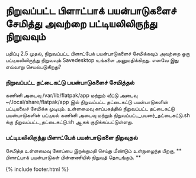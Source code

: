 # நிறுவப்பட்ட பிளாட்பாக் பயன்பாடுகளைச் சேமித்து அவற்றை பட்டியலிலிருந்து நிறுவவும்
பதிப்பு 2.5 முதல், நிறுவப்பட்ட பிளாட்பேக் பயன்பாடுகளைச் சேமிக்கவும் அவற்றை ஒரு பட்டியலிலிருந்து நிறுவவும் Savedesktop உங்களை அனுமதிக்கிறது. எனவே இது எவ்வாறு செயல்படுகிறது?

### நிறுவப்பட்ட தட்டைகட்டு பயன்பாடுகளைச் சேமித்தல்
கணினி அடைவு /var/lib/flatpak/app மற்றும் வீட்டு அடைவு ~/.local/share/flatpak/app இல் நிறுவப்பட்ட தட்டைகட்டு பயன்பாடுகளின் பட்டியலைச் சேமிக்க முடியும். உள்ளமைவு காப்பகத்தில் நிறுவப்பட்ட தட்டைகட்டு பயன்பாடுகளின் பட்டியல் கணினி அடைவு மற்றும் நிறுவப்பட்ட_பயனர்_தட்டைகட்டு.sh க்கு நிறுவப்பட்ட_தட்டைகட்டு.sh ஆகக் குறிக்கப்பட்டுள்ளது.

### பட்டியலிலிருந்து பிளாட்பேக் பயன்பாடுகளை நிறுவுதல்
சேமித்த உள்ளமைவு கோப்பை இறக்குமதி செய்து மீண்டும் உள்நுழைந்த பிறகு, ** பிளாட்பாக் பயன்பாடுகள் பின்னணியில் நிறுவத் தொடங்கும். **

{% include footer.html %}
